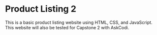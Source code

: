 # Product Listing 2
This is a basic product listing website using HTML, CSS, and JavaScript. This website will also be tested for Capstone 2 with AskCodi.
